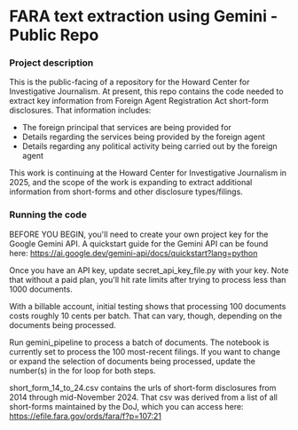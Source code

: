 # FARA text extraction using Gemini - Public Repo

### Project description

This is the public-facing of a repository for the Howard Center for Investigative Journalism. At present, this repo contains the code needed to extract key information from Foreign Agent Registration Act short-form disclosures. That information includes:

* The foreign principal that services are being provided for
* Details regarding the services being provided by the foreign agent
* Details regarding any political activity being carried out by the foreign agent

This work is continuing at the Howard Center for Investigative Journalism in 2025, and the scope of the work is expanding to extract additional information from short-forms and other disclosure types/filings.

### Running the code

BEFORE YOU BEGIN, you'll need to create your own project key for the Google Gemini API. A quickstart guide for the Gemini API can be found here: https://ai.google.dev/gemini-api/docs/quickstart?lang=python

Once you have an API key, update secret_api_key_file.py with your key. Note that without a paid plan, you'll hit rate limits after trying to process less than 1000 documents.

With a billable account, initial testing shows that processing 100 documents costs roughly 10 cents per batch. That can vary, though, depending on the documents being processed.

Run gemini_pipeline to process a batch of documents. The notebook is currently set to process the 100 most-recent filings. If you want to change or expand the selection of documents being processed, update the number(s) in the for loop for both steps.

short_form_14_to_24.csv contains the urls of short-form disclosures from 2014 through mid-November 2024. That csv was derived from a list of all short-forms maintained by the DoJ, which you can access here: https://efile.fara.gov/ords/fara/f?p=107:21